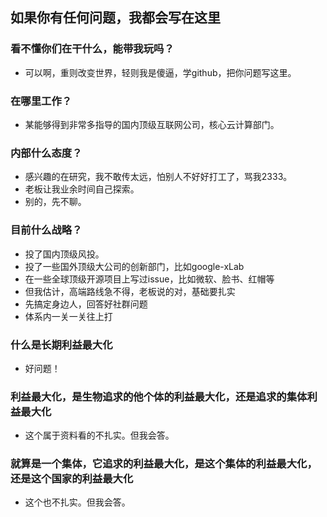 ## 如果你有任何问题，我都会写在这里

### 看不懂你们在干什么，能带我玩吗？
- 可以啊，重则改变世界，轻则我是傻逼，学github，把你问题写这里。

### 在哪里工作？
- 某能够得到非常多指导的国内顶级互联网公司，核心云计算部门。

### 内部什么态度？
- 感兴趣的在研究，我不敢传太远，怕别人不好好打工了，骂我2333。
- 老板让我业余时间自己探索。
- 别的，先不聊。

### 目前什么战略？
- 投了国内顶级风投。
- 投了一些国外顶级大公司的创新部门，比如google-xLab
- 在一些全球顶级开源项目上写过issue，比如微软、脸书、红帽等
- 但我估计，高端路线急不得，老板说的对，基础要扎实
- 先搞定身边人，回答好社群问题
- 体系内一关一关往上打

### 什么是长期利益最大化
- 好问题！

### 利益最大化，是生物追求的他个体的利益最大化，还是追求的集体利益最大化
- 这个属于资料看的不扎实。但我会答。

### 就算是一个集体，它追求的利益最大化，是这个集体的利益最大化，还是这个国家的利益最大化
- 这个也不扎实。但我会答。

